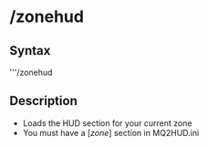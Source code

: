 # /zonehud

## Syntax

'''/zonehud

## Description

* Loads the HUD section for your current zone
* You must have a \[_zone_\] section in MQ2HUD.ini
